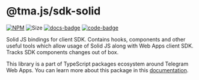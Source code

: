 # @tma.js/sdk-solid

[code-badge]: https://img.shields.io/badge/source-black?logo=github

[code-link]: https://github.com/Telegram-Mini-Apps/tma.js/tree/master/packages/sdk-solid

[docs-link]: https://docs.telegram-mini-apps.com/docs/libraries/tma-js-sdk-solid

[docs-badge]: https://img.shields.io/badge/documentation-blue?logo=gitbook&logoColor=white

[npm-link]: https://npmjs.com/package/@tma.js/sdk-solid

[npm-badge]: https://img.shields.io/npm/v/@tma.js/sdk-solid?logo=npm

[size-badge]: https://img.shields.io/bundlephobia/minzip/@tma.js/sdk-solid

[![NPM][npm-badge]][npm-link]
![Size][size-badge]
[![docs-badge]][docs-link]
[![code-badge]][code-link]

Solid JS bindings for client SDK. Contains hooks, components and other useful tools which allow usage of Solid JS along with Web Apps client SDK. Tracks SDK components changes out of box.

This library is a part of TypeScript packages ecosystem around Telegram Web Apps. You can learn more about this package in this [documentation](https://docs.telegram-mini-apps.com/docs/libraries/tma-js-sdk-solid).
